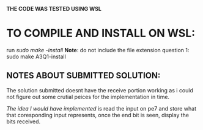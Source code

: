 **THE CODE WAS TESTED USING WSL**

# TO COMPILE AND INSTALL ON WSL:
run *sudo make <filename>-install*
**Note**: do not include the file extension
question 1:  sudo make A3Q1-install

## NOTES ABOUT SUBMITTED SOLUTION:
The solution submitted doesnt have the receive portion working as i could not figure out some crutial peices for the implementation in time.

*The idea I would have implemented* is read the input on pe7 and store what that coresponding input represents, once the end bit is seen, display the bits received.
